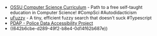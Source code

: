 - [OSSU Computer Science Curriculum](https://github.com/ossu/computer-science) - Path to a free self-taught education in Computer Science! #CompSci #Autodidacticism
- [uFuzzy](https://github.com/leeoniya/uFuzzy) - A tiny, efficient fuzzy search that doesn't suck #Typescript
- [PDAP - Police Data Accessibility Project](https://www.pdap.io/)
- ((642b6cbe-d289-49f2-b8e4-0d14f62b687e))